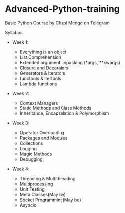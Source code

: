 # Advanced-Python-training
Basic Python Course by Chapi Menge on Telegram

Syllabus

* Week 1:
  * Everything is an object
  * List Comprehension
  * Extended argument unpacking (*args, **kwargs)
  * Closure and Decorators
  * Generators & Iterators
  * functools & itertools
  * Lambda functions

* Week 2:
  * Context Managers
  * Static Methods and Class Methods
  * Inheritance, Encapsulation & Polymorphism

* Week 3:
  * Operator Overloading
  * Packages and Modules
  * Collections
  * Logging
  * Magic Methods
  * Debugging

* Week 4:
  * Threading & Multithreading
  * Multiprocessing
  * Unit Testing
  * Meta Classes(May be)
  * Socket Programming(May be)
  * Asyncio
